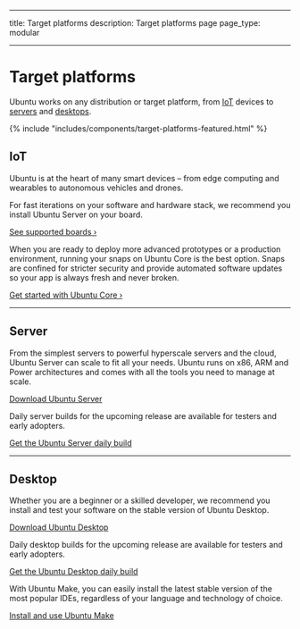 ----
title: Target platforms
description: Target platforms page
page_type: modular

----

# Target platforms

Ubuntu works on any distribution or target platform, from [IoT](#iot) devices to [servers](#server) and [desktops](#desktop).

{% include "includes/components/target-platforms-featured.html" %}

## IoT

Ubuntu is at the heart of many smart devices – from edge computing and wearables to autonomous vehicles and drones.

For fast iterations on your software and hardware stack, we recommend you install Ubuntu Server on your board.

[See supported boards &rsaquo;](/target-platforms/boards)

When you are ready to deploy more advanced prototypes or a production environment, running  your snaps on Ubuntu Core is the best option. Snaps are confined for stricter security and provide automated software updates so your app is always fresh and never broken.

[Get started with Ubuntu Core &rsaquo;](/core)

***

## Server

From the simplest servers to powerful hyperscale servers and the cloud, Ubuntu Server can scale to fit all your needs. Ubuntu runs on x86, ARM and Power architectures and comes with all the tools you need to manage at scale.

[Download Ubuntu Server](https://www.ubuntu.com/download/server)

Daily server builds for the upcoming release are available for testers and early adopters.

[Get the Ubuntu Server daily build](http://cdimage.ubuntu.com/ubuntu-server/daily/current/)

***

## Desktop

Whether you are a beginner or a skilled developer, we recommend you install and test your software on the stable version of Ubuntu Desktop.

[Download Ubuntu Desktop](https://www.ubuntu.com/download/desktop)

Daily desktop builds for the upcoming release are available for testers and early adopters.

[Get the Ubuntu Desktop daily build](http://cdimage.ubuntu.com/daily-live/current/)

With Ubuntu Make, you can easily install the latest stable version of the most popular IDEs, regardless of your language and technology of choice.

[Install and use Ubuntu Make](https://wiki.ubuntu.com/ubuntu-make)
